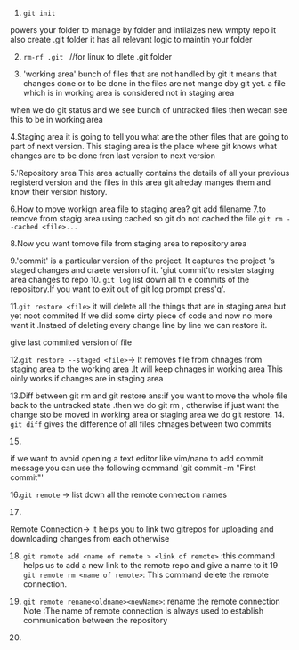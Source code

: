 1. `git init`

 powers your folder to manage by folder and intilaizes new wmpty repo
it also create .git folder 
it has all relevant logic to maintin your folder

2. `rm-rf .git ` //for linux
to dlete .git folder

3. 'working area'
bunch of files that are not handled by git it means that changes done or 
to be done in the files are not mange dby git yet.
a file which is in working area is considered not in staging area 

when we do git status and we see bunch of untracked files then wecan see this  to be in 
working area

4.Staging area 
it is going to tell you what are the other files that are going to part of next version.
This staging area is the place where git knows what changes are to be done fron last version to 
next version
 


5.'Repository area
This area actually contains the details of all your previous registerd version
and the files in this area git alreday manges them and know their version history.

 6.How to move workign area file to staging area?
 git add filename
 7.to remove from stagig area using cached so git do not cached the file
 `git rm --cached <file>...`

 8.Now you want tomove file from staging area to repository area

 9.'commit' is a particular version of the project. 
  It captures the  project 's staged changes and craete version of it.
   'giut commit'to resister staging area changes to repo
10.
`git log`
list down all th e commits of the repository.If you want to exit out of git log prompt press'q'.

11.`git restore <file>` it will delete all the things that are in staging area but yet noot commited
If we did some dirty piece of code and now no more want it .Instaed of deleting every change line by line
we can restore it.

give last commited version of file

12.`git restore --staged <file>`-> It removes file from  chnages from staging area to the working area .It will
keep chnages in working area
This oinly works if changes are in staging area

13.Diff between git rm and git restore 
ans:if you want to move the whole file back to the untracked state .then we do git rm ,
otherwise if just want the change sto be moved in working area or staging area we do git restore.
 14. `git diff`
 gives the difference of all files chnages between two commits

 15.
 if we want to avoid opening a text editor like vim/nano to add commit message you can use the following command
 'git commit -m "First commit"'

 16.`git remote` -> list down all the remote connection names

 17.
 Remote Connection-> it helps you to link two gitrepos for uploading and  downloading changes from each otherwise

 18. `git remote add <name of remote > <link of remote>` :this command helps us to add a new link to the remote repo and give a name to it
 19 `git remote rm <name of remote>`: This command delete the remote connection.

 20. `git remote rename<oldname><newName>`: rename the remote  connection
  Note :The name of remote connection is always used to establish communication between the repository
21.

